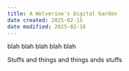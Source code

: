 ```yaml
---
title: A Wolverine's Digital Garden
date created: 2025-02-15
date modified: 2025-02-16
---
```


blah blah blah blah blah

Stuffs and things and things ands stuffs